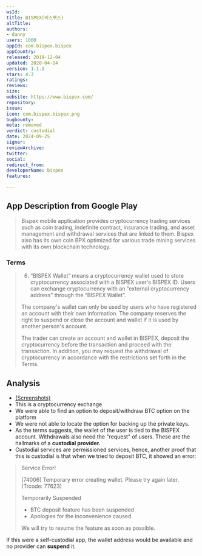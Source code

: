 ```yaml
---
wsId: 
title: BISPEX(비스펙스)
altTitle: 
authors:
- danny
users: 1000
appId: com.bispex.bispex
appCountry: 
released: 2019-12-04
updated: 2020-04-14
version: 1.1.1
stars: 4.3
ratings: 
reviews: 
size: 
website: https://www.bispex.com/
repository: 
issue: 
icon: com.bispex.bispex.png
bugbounty: 
meta: removed
verdict: custodial
date: 2024-09-25
signer: 
reviewArchive: 
twitter: 
social: 
redirect_from: 
developerName: bispex
features: 

---
```


## App Description from Google Play 

> Bispex mobile application provides cryptocurrency trading services such as coin trading, indefinite contract, insurance trading, and asset management and withdrawal services that are linked to them.
Bispex also has its own coin BPX optimized for various trade mining services with its own blockchain technology.

### Terms 

> 6. “BISPEX Wallet” means a cryptocurrency wallet used to store cryptocurrency associated with a BISPEX user's BISPEX ID. Users can exchange cryptocurrency with an “external cryptocurrency address” through the “BISPEX Wallet”.
>
> The company's wallet can only be used by users who have registered an account with their own information. The company reserves the right to suspend or close the account and wallet if it is used by another person's account.
> 
> The trader can create an account and wallet in BISPEX, deposit the cryptocurrency before the transaction and proceed with the transaction. In addition, you may request the withdrawal of cryptocurrency in accordance with the restrictions set forth in the Terms.

## Analysis 

- [(Screenshots)](https://twitter.com/BitcoinWalletz/status/1656905209678036993)
- This is a cryptocurrency exchange 
- We were able to find an option to deposit/withdraw BTC option on the platform 
- We were not able to locate the option for backing up the private keys.
- As the terms suggests, the wallet of the user is tied to the BISPEX account. Withdrawals also need the "request" of users. These are the hallmarks of a **custodial provider.**
- Custodial services are permissioned services, hence, another proof that this is custodial is that when we tried to deposit BTC, it showed an error: 

> Service Error!
>
> [74006] Temporary error creating wallet. Please try again later. (Trcode: 77623)
>
> Temporarily Suspended
>
> - BTC deposit feature has been suspended
> - Apologies for the inconvenience caused
>
> We will try to resume the feature as soon as possible.

If this were a self-custodial app, the wallet address would be available and no provider can **suspend** it.